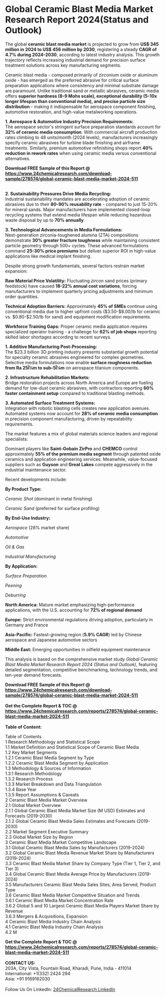 <h1>Global Ceramic Blast Media Market Research Report 2024(Status and Outlook)</h1><p>The global <strong>ceramic blast media market</strong> is projected to grow from <strong>US$ 345 million in 2024 to US$ 456 million by 2030</strong>, registering a steady <strong>CAGR of 4.7% during 2024-2030</strong>, according to latest industry analysis. This growth trajectory reflects increasing industrial demand for precision surface treatment solutions across key manufacturing segments.</p><p>Ceramic blast media - composed primarily of zirconium oxide or aluminum oxide - has emerged as the preferred abrasive for critical surface preparation applications where consistency and minimal substrate damage are paramount. Unlike traditional sand or metallic abrasives, ceramic media offers <strong>superior hardness (8-9 Mohs scale), exceptional durability (5-10x longer lifespan than conventional media), and precise particle size distribution</strong> - making it indispensable for aerospace component finishing, automotive restoration, and high-value metalworking operations.</p><p><strong>1. Aerospace &amp; Automotive Industry Precision Requirements:</strong><br>
The aerospace sector's stringent surface preparation standards account for <strong>32% of ceramic media consumption</strong>. With commercial aircraft production rates climbing to 48 units/month (2024 levels), manufacturers increasingly specify ceramic abrasives for turbine blade finishing and airframe treatments. Similarly, premium automotive refinishing shops report <strong>40% reduction in rework rates</strong> when using ceramic media versus conventional alternatives.</p><div><b>Download FREE Sample of this Report @ 
            <a href="https://www.24chemicalresearch.com/download-sample/278574/global-ceramic-blast-media-market-2024-511">
            https://www.24chemicalresearch.com/download-sample/278574/global-ceramic-blast-media-market-2024-511</a></b></div><br><p><strong>2. Sustainability Pressures Drive Media Recycling:</strong><br>
Industrial sustainability mandates are accelerating adoption of ceramic abrasives due to their <strong>80-90% reusability rate</strong> - compared to just 15-20% for mineral sands. Major manufacturers have implemented closed-loop recycling systems that extend media lifespan while reducing hazardous waste disposal by up to <strong>70% annually</strong>.</p><p><strong>3. Technological Advancements in Media Formulations:</strong><br>
Next-generation zirconia-toughened alumina (ZTA) compositions demonstrate <strong>30% greater fracture toughness</strong> while maintaining consistent particle geometry through 500+ cycles. These advanced formulations command <strong>25-30% price premiums</strong> but deliver superior ROI in high-value applications like medical implant finishing.</p><p>Despite strong growth fundamentals, several factors restrain market expansion:</p><p><strong>Raw Material Price Volatility:</strong> Fluctuating zircon sand prices (primary feedstock) have caused <strong>18-22% annual cost variations</strong>, forcing manufacturers to implement quarterly pricing adjustments and minimum order quantities.</p><p><strong>Technical Adoption Barriers:</strong> Approximately <strong>45% of SMEs</strong> continue using conventional media due to higher upfront costs ($3.50-$8.00/lb for ceramic vs. $0.80-$2.50/lb for sand) and equipment modification requirements.</p><p><strong>Workforce Training Gaps:</strong> Proper ceramic media application requires specialized operator training - a challenge for <strong>62% of job shops</strong> reporting skilled labor shortages according to recent surveys.</p><p><strong>1. Additive Manufacturing Post-Processing:</strong><br>
The $23.3 billion 3D printing industry presents substantial growth potential for specialty ceramic abrasives engineered for complex geometries. Selective media formulations now enable <strong>surface roughness reduction from Ra 25Î¼m to sub-5Î¼m</strong> on aerospace titanium components.</p><p><strong>2. Infrastructure Rehabilitation Markets:</strong><br>
Bridge restoration projects across North America and Europe are fueling demand for low-dust ceramic abrasives, with contractors reporting <strong>60% faster containment setup</strong> compared to traditional blasting methods.</p><p><strong>3. Automated Surface Treatment Systems:</strong><br>
Integration with robotic blasting cells creates new application avenues. Automated systems now account for <strong>28% of ceramic media consumption</strong> in precision component manufacturing, driven by repeatability requirements.</p><p>The market features a mix of global materials science leaders and regional specialists:</p><p>Dominant players like <strong>Saint-Gobain ZirPro</strong> and <strong>CHEMCO</strong> control approximately <strong>55% of the premium media segment</strong> through patented oxide ceramics and application engineering services. Meanwhile, value-focused suppliers such as <strong>Guyson</strong> and <strong>Great Lakes</strong> compete aggressively in the industrial maintenance sector.</p><p>Recent developments include:</p><p><strong>By Product Type:</strong></p><p><em>Ceramic Shot</em> (dominant in metal finishing)</p><p><em>Ceramic Sand</em> (preferred for surface profiling)</p><p><strong>By End-Use Industry:</strong></p><p><em>Aerospace</em> (28% market share)</p><p><em>Automotive</em></p><p><em>Oil &amp; Gas</em></p><p><em>Industrial Manufacturing</em></p><p><strong>By Application:</strong></p><p><em>Surface Preparation</em></p><p><em>Peening</em></p><p><em>Deburring</em></p><p><strong>North America:</strong> Mature market emphasizing high-performance applications, with the U.S. accounting for <strong>72% of regional demand</strong></p><p><strong>Europe:</strong> Strict environmental regulations driving adoption, particularly in Germany and France</p><p><strong>Asia-Pacific:</strong> Fastest-growing region (<strong>5.9% CAGR</strong>) led by Chinese aerospace and Japanese automotive sectors</p><p><strong>Middle East:</strong> Emerging opportunities in oilfield equipment maintenance</p><p>This analysis is based on the comprehensive market study <em>Global Ceramic Blast Media Market Research Report 2024 (Status and Outlook)</em>, featuring detailed segmentation, competitive benchmarking, technology trends, and ten-year demand forecasts.</p><div><b>Download FREE Sample of this Report @ 
            <a href="https://www.24chemicalresearch.com/download-sample/278574/global-ceramic-blast-media-market-2024-511">
            https://www.24chemicalresearch.com/download-sample/278574/global-ceramic-blast-media-market-2024-511</a></b></div><br><div><b>Get the Complete Report & TOC @ 
            <a href="https://www.24chemicalresearch.com/reports/278574/global-ceramic-blast-media-market-2024-511">
            https://www.24chemicalresearch.com/reports/278574/global-ceramic-blast-media-market-2024-511</a></b></div><br>
            <b>Table of Content:</b><p>Table of Contents<br />
1 Research Methodology and Statistical Scope<br />
1.1 Market Definition and Statistical Scope of Ceramic Blast Media<br />
1.2 Key Market Segments<br />
1.2.1 Ceramic Blast Media Segment by Type<br />
1.2.2 Ceramic Blast Media Segment by Application<br />
1.3 Methodology & Sources of Information<br />
1.3.1 Research Methodology<br />
1.3.2 Research Process<br />
1.3.3 Market Breakdown and Data Triangulation<br />
1.3.4 Base Year<br />
1.3.5 Report Assumptions & Caveats<br />
2 Ceramic Blast Media Market Overview<br />
2.1 Global Market Overview<br />
2.1.1 Global Ceramic Blast Media Market Size (M USD) Estimates and Forecasts (2019-2030)<br />
2.1.2 Global Ceramic Blast Media Sales Estimates and Forecasts (2019-2030)<br />
2.2 Market Segment Executive Summary<br />
2.3 Global Market Size by Region<br />
3 Ceramic Blast Media Market Competitive Landscape<br />
3.1 Global Ceramic Blast Media Sales by Manufacturers (2019-2024)<br />
3.2 Global Ceramic Blast Media Revenue Market Share by Manufacturers (2019-2024)<br />
3.3 Ceramic Blast Media Market Share by Company Type (Tier 1, Tier 2, and Tier 3)<br />
3.4 Global Ceramic Blast Media Average Price by Manufacturers (2019-2024)<br />
3.5 Manufacturers Ceramic Blast Media Sales Sites, Area Served, Product Type<br />
3.6 Ceramic Blast Media Market Competitive Situation and Trends<br />
3.6.1 Ceramic Blast Media Market Concentration Rate<br />
3.6.2 Global 5 and 10 Largest Ceramic Blast Media Players Market Share by Revenue<br />
3.6.3 Mergers & Acquisitions, Expansion<br />
4 Ceramic Blast Media Industry Chain Analysis<br />
4.1 Ceramic Blast Media Industry Chain Analysis<br />
4.2 M</p><div><b>Get the Complete Report & TOC @ 
            <a href="https://www.24chemicalresearch.com/reports/278574/global-ceramic-blast-media-market-2024-511">
            https://www.24chemicalresearch.com/reports/278574/global-ceramic-blast-media-market-2024-511</a></b></div><br><b>CONTACT US:</b><br>
            203A, City Vista, Fountain Road, Kharadi, Pune, India - 411014<br>
            International: +1(332) 2424 294<br>
            Asia: +91 9169162030 <br><br>
            Follow Us On LinkedIn: <a href="https://www.linkedin.com/company/24chemicalresearch/">24ChemicalResearch LinkedIn</a>